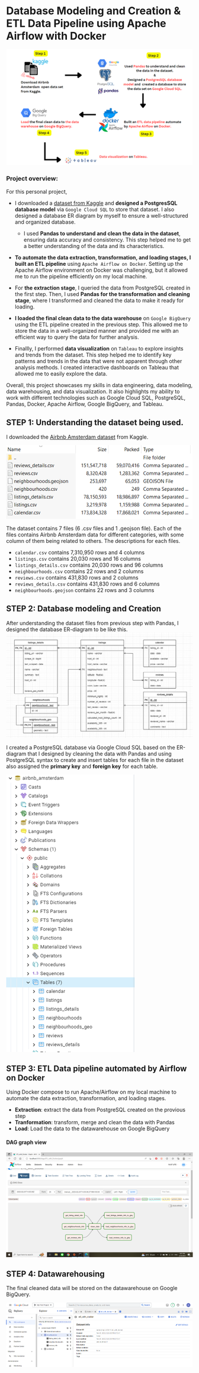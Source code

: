 # Database Modeling and Creation & ETL Data Pipeline using Apache Airflow with Docker

![project_overview](images/project.PNG)
### Project overview:

For this personal project, 
- I downloaded a [dataset from Kaggle](https://www.kaggle.com/datasets/erikbruin/airbnb-amsterdam) and **designed a PostgresSQL database model** via `Google Cloud SQL` to store that dataset. I also designed a database ER diagram by myself to ensure a well-structured and organized database.
  - I used **Pandas to understand and clean the data in the dataset**, ensuring data accuracy and consistency. This step helped me to get a better understanding of   the data and its characteristics.

- **To automate the data extraction, transformation, and loading stages, I built an ETL pipeline** using `Apache Airflow on Docker`. Setting up the Apache Airflow environment on Docker was challenging, but it allowed me to run the pipeline efficiently on my local machine.

- For **the extraction stage**, I queried the data from PostgreSQL created in the first step. Then, I used **Pandas for the transformation and cleaning stage**, where I  transformed and cleaned the data to make it ready for loading.

- **I loaded the final clean data to the data warehouse** on `Google BigQuery` using the ETL pipeline created in the previous step. This allowed me to store the data in a well-organized manner and provided me with an efficient way to query the data for further analysis.

- Finallly, I performed **data visualization** on `Tableau` to explore insights and trends from the dataset. This step helped me to identify key patterns and trends in the data that were not apparent through other analysis methods. I created interactive dashboards on Tableau that allowed me to easily explore the data.

Overall, this project showcases my skills in data engineering, data modeling, data warehousing, and data visualization. It also highlights my ability to work with different technologies such as Google Cloud SQL, PostgreSQL, Pandas, Docker, Apache Airflow, Google BigQuery, and Tableau.



## STEP 1: Understanding the dataset being used.
I downloaded the [Airbnb Amsterdam dataset](https://www.kaggle.com/datasets/erikbruin/airbnb-amsterdam) from Kaggle.

![dataset](images/dataset.PNG)

The dataset contains 7 files (6 .csv files and 1 .geojson file). Each of the files contains Airbnb Amsterdam data for different categories, with some column of them being related to others.
The descriptions for each files.
- `calendar.csv` contains 7,310,950 rows and 4 columns
- `listings.csv` contains 20,030 rows and 16 columns
- `listings_details.csv` contains 20,030 rows and 96 columns
- `neighbourhoods.csv` contains 22 rows and 2 columns
- `reviews.csv` contains 431,830 rows and 2 columns
- `reviews_details.csv` contains 431,830 rows and 6 columns
- `neighbourhoods.geojson` contains 22 rows and 3 columns

## STEP 2: Database modeling and Creation
After understanding the dataset files from previous step with Pandas, I designed the database ER-diagram to be like this.
![ER](images/ER.png)

I created a PostgreSQL database via Google Cloud SQL based on the ER-diagram that I designed by cleaning the data with Pandas and using PostgreSQL syntax to create and insert tables for each file in the dataset also assigned the **primary key** and **foreign key** for each table.

![database](images/database.PNG)

## STEP 3: ETL Data pipeline  automated by Airflow on Docker
Using Docker compose to run Apache/Airflow on my local machine to automate the data extraction, transformation, and loading stages.
- **Extraction**: extract the data from PostgreSQL created on the provious step
- **Tranformation**: transform, merge and clean the data with Pandas
- **Load**: Load the data to the datawarehouse on Google BigQuery
#### DAG graph view
![DAG](images/DAG.png)

## STEP 4: Datawarehousing

The final cleaned data will be stored on the datawarehouse on Google BigQuery.

![datawarehouse](images/datawarehouse.PNG)
